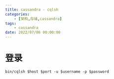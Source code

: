 ```yaml
---
title: cassandra - cqlsh
categories: 
	- [架构,存储,cassandra]
tags:
	- cassandra
date: 2022/07/06 00:00:00
---
```


# 登录

```shell
bin/cqlsh $host $port -u $username -p $password
```

